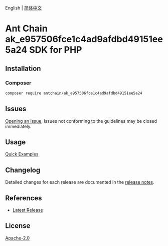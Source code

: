 English | [简体中文](README-CN.md)

# Ant Chain ak_e957506fce1c4ad9afdbd49151ee5a24 SDK for PHP

## Installation

### Composer

```bash
composer require antchain/ak_e957506fce1c4ad9afdbd49151ee5a24
```

## Issues

[Opening an Issue](https://github.com/alipay/antchain-openapi-prod-sdk/issues/new), Issues not conforming to the guidelines may be closed immediately.

## Usage

[Quick Examples](https://github.com/alipay/antchain-openapi-prod-sdk/blob/master/docs/0-Examples-EN.md#quick-examples)

## Changelog

Detailed changes for each release are documented in the [release notes](./ChangeLog.txt).

## References

* [Latest Release](https://github.com/antchain-openapi-sdk-php)

## License

[Apache-2.0](http://www.apache.org/licenses/LICENSE-2.0)
